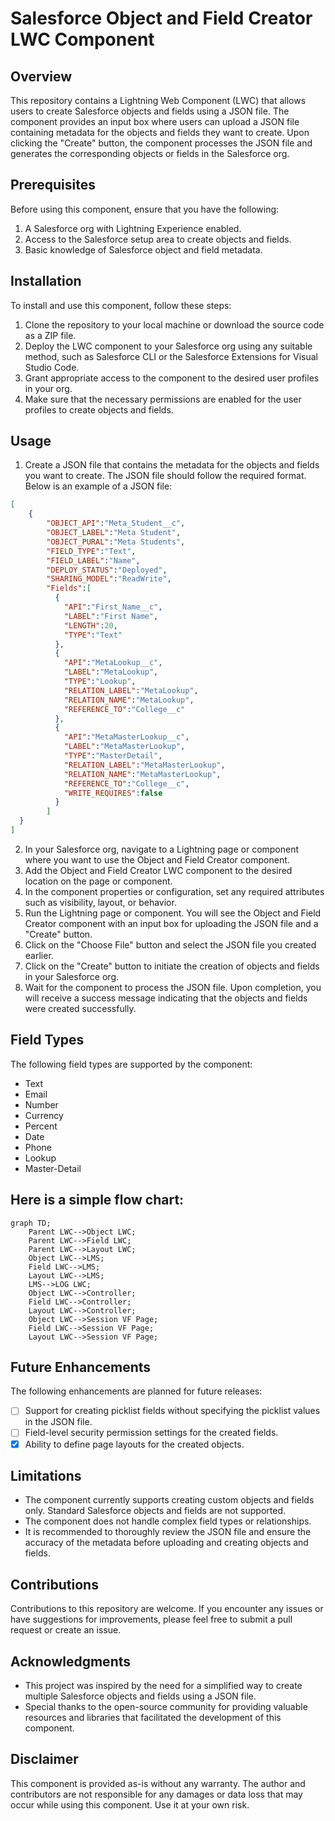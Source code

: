# Salesforce Object and Field Creator LWC Component

## Overview
This repository contains a Lightning Web Component (LWC) that allows users to create Salesforce objects and fields using a JSON file. The component provides an input box where users can upload a JSON file containing metadata for the objects and fields they want to create. Upon clicking the "Create" button, the component processes the JSON file and generates the corresponding objects or fields in the Salesforce org.

## Prerequisites
Before using this component, ensure that you have the following:

1. A Salesforce org with Lightning Experience enabled.
2. Access to the Salesforce setup area to create objects and fields.
3. Basic knowledge of Salesforce object and field metadata.

## Installation
To install and use this component, follow these steps:

1. Clone the repository to your local machine or download the source code as a ZIP file.
2. Deploy the LWC component to your Salesforce org using any suitable method, such as Salesforce CLI or the Salesforce Extensions for Visual Studio Code.
3. Grant appropriate access to the component to the desired user profiles in your org.
4. Make sure that the necessary permissions are enabled for the user profiles to create objects and fields.

## Usage
1. Create a JSON file that contains the metadata for the objects and fields you want to create. The JSON file should follow the required format. Below is an example of a JSON file:

```json
[
    {
        "OBJECT_API":"Meta_Student__c",
        "OBJECT_LABEL":"Meta Student",
        "OBJECT_PURAL":"Meta Students",
        "FIELD_TYPE":"Text",
        "FIELD_LABEL":"Name",
        "DEPLOY_STATUS":"Deployed",
        "SHARING_MODEL":"ReadWrite",
        "Fields":[
          {
            "API":"First_Name__c",
            "LABEL":"First Name",
            "LENGTH":20,
            "TYPE":"Text"
          },
          {
            "API":"MetaLookup__c",
            "LABEL":"MetaLookup",
            "TYPE":"Lookup",
            "RELATION_LABEL":"MetaLookup",
            "RELATION_NAME":"MetaLookup",
            "REFERENCE_TO":"College__c"
          },
          {
            "API":"MetaMasterLookup__c",
            "LABEL":"MetaMasterLookup",
            "TYPE":"MasterDetail",
            "RELATION_LABEL":"MetaMasterLookup",
            "RELATION_NAME":"MetaMasterLookup",
            "REFERENCE_TO":"College__c",
            "WRITE_REQUIRES":false
          }
        ]
  }
]
```

2. In your Salesforce org, navigate to a Lightning page or component where you want to use the Object and Field Creator component.
3. Add the Object and Field Creator LWC component to the desired location on the page or component.
4. In the component properties or configuration, set any required attributes such as visibility, layout, or behavior.
5. Run the Lightning page or component. You will see the Object and Field Creator component with an input box for uploading the JSON file and a "Create" button.
6. Click on the "Choose File" button and select the JSON file you created earlier.
7. Click on the "Create" button to initiate the creation of objects and fields in your Salesforce org.
8. Wait for the component to process the JSON file. Upon completion, you will receive a success message indicating that the objects and fields were created successfully.

## Field Types
The following field types are supported by the component:

- Text
- Email
- Number
- Currency
- Percent
- Date
- Phone
- Lookup
- Master-Detail

## Here is a simple flow chart:

```mermaid
graph TD;
    Parent LWC-->Object LWC;
    Parent LWC-->Field LWC;
    Parent LWC-->Layout LWC;
    Object LWC-->LMS;
    Field LWC-->LMS;
    Layout LWC-->LMS;
    LMS-->LOG LWC;
    Object LWC-->Controller;
    Field LWC-->Controller;
    Layout LWC-->Controller;
    Object LWC-->Session VF Page;
    Field LWC-->Session VF Page;
    Layout LWC-->Session VF Page;
```

## Future Enhancements
The following enhancements are planned for future releases:

- [ ] Support for creating picklist fields without specifying the picklist values in the JSON file.
- [ ] Field-level security permission settings for the created fields.
- [x] Ability to define page layouts for the created objects.

## Limitations
- The component currently supports creating custom objects and fields only. Standard Salesforce objects and fields are not supported.
- The component does not handle complex field types or relationships.
- It is recommended to thoroughly review the JSON file and ensure the accuracy of the metadata before uploading and creating objects and fields.

## Contributions
Contributions to this repository are welcome. If you encounter any issues or have suggestions for improvements, please feel free to submit a pull request or create an issue.

## Acknowledgments
- This project was inspired by the need for a simplified way to create multiple Salesforce objects and fields using a JSON file.
- Special thanks to the open-source community for providing valuable resources and libraries that facilitated the development of this component.

## Disclaimer
This component is provided as-is without any warranty. The author and contributors are not responsible for any damages or data loss that may occur while using this component. Use it at your own risk.
